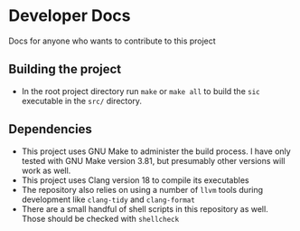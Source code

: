 # Developer Docs

Docs for anyone who wants to contribute to this project

## Building the project

- In the root project directory run `make` or `make all` to build the `sic` executable in the `src/` directory.

## Dependencies

- This project uses GNU Make to administer the build process. I have only tested with GNU Make version 3.81, but presumably other versions will work as well.
- This project uses Clang version 18 to compile its executables
- The repository also relies on using a number of `llvm` tools during development like `clang-tidy` and `clang-format`
- There are a small handful of shell scripts in this repository as well. Those should be checked with `shellcheck`
